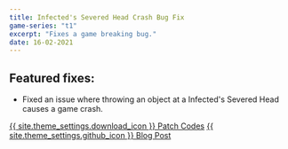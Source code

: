 ```yaml
---
title: Infected's Severed Head Crash Bug Fix
game-series: "t1"
excerpt: "Fixes a game breaking bug."
date: 16-02-2021
---
```


## Featured fixes:
* Fixed an issue where throwing an object at a Infected's Severed Head causes a game crash.

<a href="https://github.com/illusion0001/illusion0001.github.io/blob/main/_patches/tlou1.md#infecteds-severed-head-crash-bug-fix" class="button" role="button">{{ site.theme_settings.download_icon }} Patch Codes</a>
<a href="https://illusion0001.github.io/patches/2021/02/15/t1-head-crash-bug-fix/" class="button forums" role="button">{{ site.theme_settings.github_icon }} Blog Post</a>
